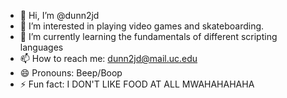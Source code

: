 - 👋 Hi, I’m @dunn2jd
- 👀 I’m interested in playing video games and skateboarding.
- 🌱 I’m currently learning the fundamentals of different scripting languages
- 📫 How to reach me: dunn2jd@mail.uc.edu
- 😄 Pronouns: Beep/Boop
- ⚡ Fun fact: I DON'T LIKE FOOD AT ALL MWAHAHAHAHA

<!---
dunn2jd/dunn2jd is a ✨ special ✨ repository because its `README.md` (this file) appears on your GitHub profile.
You can click the Preview link to take a look at your changes.
--->
